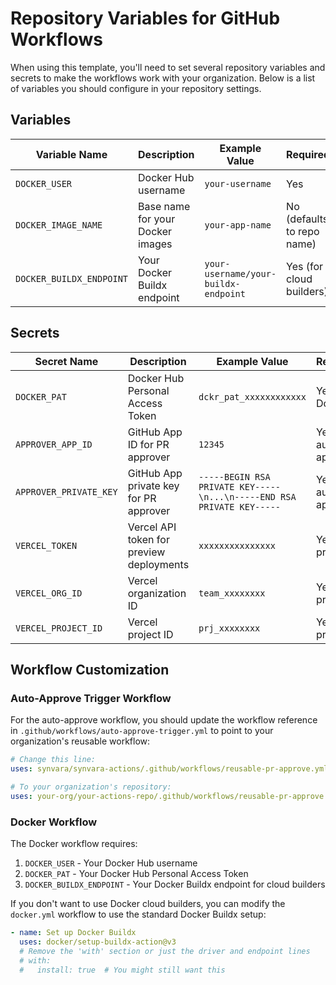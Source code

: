 # Repository Variables for GitHub Workflows

When using this template, you'll need to set several repository variables and secrets to make the workflows work with your organization. Below is a list of variables you should configure in your repository settings.

## Variables

| Variable Name            | Description                      | Example Value                        | Required                   |
| ------------------------ | -------------------------------- | ------------------------------------ | -------------------------- |
| `DOCKER_USER`            | Docker Hub username              | `your-username`                      | Yes                        |
| `DOCKER_IMAGE_NAME`      | Base name for your Docker images | `your-app-name`                      | No (defaults to repo name) |
| `DOCKER_BUILDX_ENDPOINT` | Your Docker Buildx endpoint      | `your-username/your-buildx-endpoint` | Yes (for cloud builders)   |

## Secrets

| Secret Name            | Description                              | Example Value                                                         | Required               |
| ---------------------- | ---------------------------------------- | --------------------------------------------------------------------- | ---------------------- |
| `DOCKER_PAT`           | Docker Hub Personal Access Token         | `dckr_pat_xxxxxxxxxxxx`                                               | Yes (for Docker)       |
| `APPROVER_APP_ID`      | GitHub App ID for PR approver            | `12345`                                                               | Yes (for auto-approve) |
| `APPROVER_PRIVATE_KEY` | GitHub App private key for PR approver   | `-----BEGIN RSA PRIVATE KEY-----\n...\n-----END RSA PRIVATE KEY-----` | Yes (for auto-approve) |
| `VERCEL_TOKEN`         | Vercel API token for preview deployments | `xxxxxxxxxxxxxxx`                                                     | Yes (for preview)      |
| `VERCEL_ORG_ID`        | Vercel organization ID                   | `team_xxxxxxxx`                                                       | Yes (for preview)      |
| `VERCEL_PROJECT_ID`    | Vercel project ID                        | `prj_xxxxxxxx`                                                        | Yes (for preview)      |

## Workflow Customization

### Auto-Approve Trigger Workflow

For the auto-approve workflow, you should update the workflow reference in `.github/workflows/auto-approve-trigger.yml` to point to your organization's reusable workflow:

```yaml
# Change this line:
uses: synvara/synvara-actions/.github/workflows/reusable-pr-approve.yml@main

# To your organization's repository:
uses: your-org/your-actions-repo/.github/workflows/reusable-pr-approve.yml@main
```

### Docker Workflow

The Docker workflow requires:

1. `DOCKER_USER` - Your Docker Hub username
2. `DOCKER_PAT` - Your Docker Hub Personal Access Token
3. `DOCKER_BUILDX_ENDPOINT` - Your Docker Buildx endpoint for cloud builders

If you don't want to use Docker cloud builders, you can modify the `docker.yml` workflow to use the standard Docker Buildx setup:

```yaml
- name: Set up Docker Buildx
  uses: docker/setup-buildx-action@v3
  # Remove the 'with' section or just the driver and endpoint lines
  # with:
  #   install: true  # You might still want this
```

